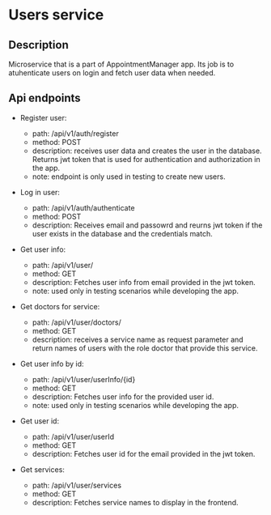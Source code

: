 # Users service
## Description
Microservice that is a part of AppointmentManager app. Its job is to atuhenticate users on login and fetch user data when needed.

## Api endpoints
- Register user:
  - path: /api/v1/auth/register
  - method: POST
  - description: receives user data and creates the user in the database. Returns jwt token that is used for authentication and authorization in the app.
  - note: endpoint is only used in testing to create new users.

- Log in user:
  - path: /api/v1/auth/authenticate
  - method: POST
  - description: Receives email and passowrd and reurns jwt token if the user exists in the database and the credentials match.

- Get user info:
  - path: /api/v1/user/
  - method: GET
  - description: Fetches user info from email provided in the jwt token.
  - note: used only in testing scenarios while developing the app.

- Get doctors for service:
  - path: /api/v1/user/doctors/
  - method: GET
  - description: receives a service name as request parameter and return names of users with the role doctor that provide this service.

- Get user info by id:
  - path: /api/v1/user/userInfo/{id}
  - method: GET
  - description: Fetches user info for the provided user id.
  - note: used only in testing scenarios while developing the app.
 
- Get user id:
  - path: /api/v1/user/userId
  - method: GET
  - description: Fetches user id for the email provided in the jwt token.

- Get services:
  - path: /api/v1/user/services
  - method: GET
  - description: Fetches service names to display in the frontend.
